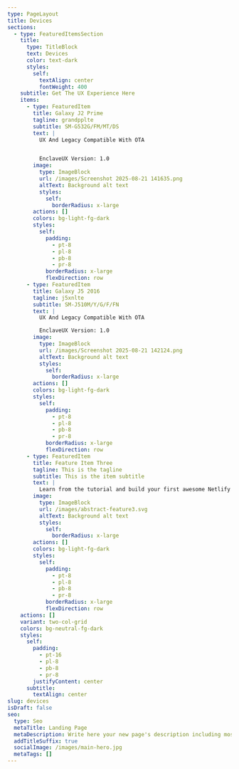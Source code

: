 ```yaml
---
type: PageLayout
title: Devices
sections:
  - type: FeaturedItemsSection
    title:
      type: TitleBlock
      text: Devices
      color: text-dark
      styles:
        self:
          textAlign: center
          fontWeight: 400
    subtitle: Get The UX Experience Here
    items:
      - type: FeaturedItem
        title: Galaxy J2 Prime
        tagline: grandpplte
        subtitle: SM-G532G/FM/MT/DS
        text: |
          UX And Legacy Compatible With OTA


          EnclaveUX Version: 1.0
        image:
          type: ImageBlock
          url: /images/Screenshot 2025-08-21 141635.png
          altText: Background alt text
          styles:
            self:
              borderRadius: x-large
        actions: []
        colors: bg-light-fg-dark
        styles:
          self:
            padding:
              - pt-8
              - pl-8
              - pb-8
              - pr-8
            borderRadius: x-large
            flexDirection: row
      - type: FeaturedItem
        title: Galaxy J5 2016
        tagline: j5xnlte
        subtitle: SM-J510M/Y/G/F/FN
        text: |
          UX And Legacy Compatible With OTA

          EnclaveUX Version: 1.0
        image:
          type: ImageBlock
          url: /images/Screenshot 2025-08-21 142124.png
          altText: Background alt text
          styles:
            self:
              borderRadius: x-large
        actions: []
        colors: bg-light-fg-dark
        styles:
          self:
            padding:
              - pt-8
              - pl-8
              - pb-8
              - pr-8
            borderRadius: x-large
            flexDirection: row
      - type: FeaturedItem
        title: Feature Item Three
        tagline: This is the tagline
        subtitle: This is the item subtitle
        text: |
          Learn from the tutorial and build your first awesome Netlify site.
        image:
          type: ImageBlock
          url: /images/abstract-feature3.svg
          altText: Background alt text
          styles:
            self:
              borderRadius: x-large
        actions: []
        colors: bg-light-fg-dark
        styles:
          self:
            padding:
              - pt-8
              - pl-8
              - pb-8
              - pr-8
            borderRadius: x-large
            flexDirection: row
    actions: []
    variant: two-col-grid
    colors: bg-neutral-fg-dark
    styles:
      self:
        padding:
          - pt-16
          - pl-8
          - pb-8
          - pr-8
        justifyContent: center
      subtitle:
        textAlign: center
slug: devices
isDraft: false
seo:
  type: Seo
  metaTitle: Landing Page
  metaDescription: Write here your new page's description including most relevant keywords.
  addTitleSuffix: true
  socialImage: /images/main-hero.jpg
  metaTags: []
---
```

